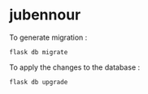 # jubennour
 
 To generate migration :

 `flask db migrate`

To apply the changes to the database :

`flask db upgrade`